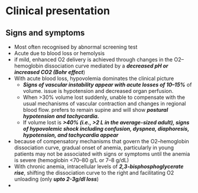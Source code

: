 # Clinical presentation 
## Signs and symptoms 
* Most often recognised by abnormal screening test 
* Acute due to blood loss or hemolysis 
* if mild, enhanced O2 delivery is achieved through changes in the O2–hemoglobin dissociation curve mediated by a ***decreased pH or increased CO2 (Bohr effect***)
* With acute blood loss, hypovolemia dominates the clinical picture 
	* ***Signs of vascular instability appear with acute losses of 10–15%*** of volume. issue is hypotension and decreased organ perfusion.
	* When >30%  volume lost suddenly,  unable to compensate with the usual mechanisms of vascular contraction and changes in regional blood flow.  prefers to remain supine and will show ***postural hypotension and tachycardia.***
	* If  volume lost is ***>40% (i.e., >2 L in the average-sized adult), signs of hypovolemic shock including confusion, dyspnea, diaphoresis, hypotension, and tachycardia appear***
* because of  compensatory mechanisms that govern the O2–hemoglobin dissociation curve,  gradual onset of anemia, particularly in young patients may not be associated with signs or symptoms until the anemia is severe (hemoglobin <70–80 g/L or 7–8 g/dL)
* With chronic anemia, intracellular levels of ***2,3-bisphosphoglycerate rise***, shifting the dissociation curve to the right and facilitating O2 unloading (only ***upto 2-3g/dl loss***)
* 